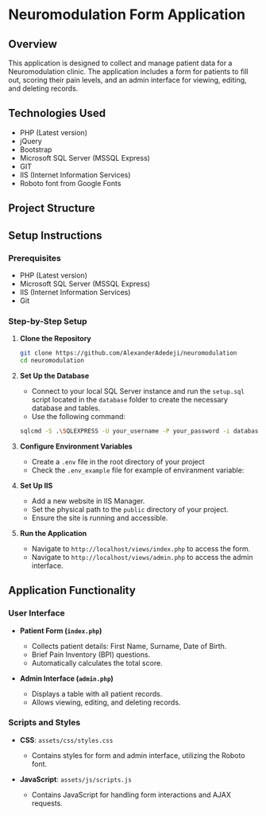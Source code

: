 # Neuromodulation Form Application

## Overview
This application is designed to collect and manage patient data for a Neuromodulation clinic. The application includes a form for patients to fill out, scoring their pain levels, and an admin interface for viewing, editing, and deleting records. 

## Technologies Used
- PHP (Latest version)
- jQuery
- Bootstrap
- Microsoft SQL Server (MSSQL Express)
- GIT
- IIS (Internet Information Services)
- Roboto font from Google Fonts

## Project Structure

## Setup Instructions

### Prerequisites
- PHP (Latest version)
- Microsoft SQL Server (MSSQL Express)
- IIS (Internet Information Services)
- Git

### Step-by-Step Setup

1. **Clone the Repository**
    ```sh
    git clone https://github.com/AlexanderAdedeji/neuromodulation
    cd neuromodulation
    ```

2. **Set Up the Database**
    - Connect to your local SQL Server instance and run the `setup.sql` script located in the `database` folder to create the necessary database and tables.
    - Use the following command:
    ```sh
    sqlcmd -S .\SQLEXPRESS -U your_username -P your_password -i database/setup.sql
    ```

3. **Configure Environment Variables**
    - Create a `.env` file in the root directory of your project
    - Check the `.env_example` file for example of enviranment variable:

4. **Set Up IIS**
    - Add a new website in IIS Manager.
    - Set the physical path to the `public` directory of your project.
    - Ensure the site is running and accessible.

5. **Run the Application**
    - Navigate to `http://localhost/views/index.php` to access the form.
    - Navigate to `http://localhost/views/admin.php` to access the admin interface.

## Application Functionality

### User Interface
- **Patient Form (`index.php`)**
    - Collects patient details: First Name, Surname, Date of Birth.
    - Brief Pain Inventory (BPI) questions.
    - Automatically calculates the total score.

- **Admin Interface (`admin.php`)**
    - Displays a table with all patient records.
    - Allows viewing, editing, and deleting records.

### Scripts and Styles
- **CSS**: `assets/css/styles.css`
    - Contains styles for form and admin interface, utilizing the Roboto font.

- **JavaScript**: `assets/js/scripts.js`
    - Contains JavaScript for handling form interactions and AJAX requests.




